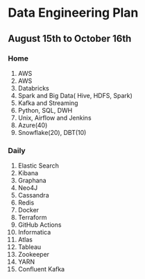 
# Data Engineering Plan

## August 15th to October 16th

### Home

1. AWS
2. AWS
3. Databricks
4. Spark and Big Data( Hive, HDFS, Spark) 
5. Kafka and Streaming
6. Python, SQL, DWH
7. Unix, Airflow and Jenkins
8. Azure(40)
9. Snowflake(20), DBT(10)


### Daily

1. Elastic Search
2. Kibana
3. Graphana
4. Neo4J
5. Cassandra
6. Redis
7. Docker
8. Terraform
9. GitHub Actions
10. Informatica
11. Atlas
12. Tableau
13. Zookeeper
14. YARN
15. Confluent Kafka
